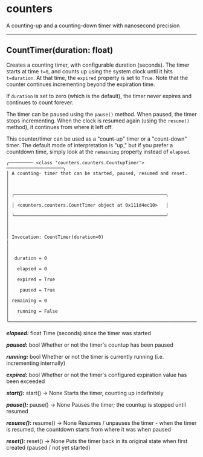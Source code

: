 # counters
A counting-up and a counting-down timer with nanosecond precision

---
## CountTimer(duration: float)
Creates a counting timer, with configurable duration (seconds). The timer starts at time `t=0`, and counts up using the system clock until it hits `t=duration`. At that time, the `expired` property is set to `True`. Note that the counter continues incrementing beyond the expiration time.

If `duration` is set to zero (which is the default), the timer never expires and continues to count forever.

The timer can be paused using the `pause()` method. When paused, the timer stops incrementing. When the clock is resumed again (using the `resume()` method), it continues from where it left off.

This counter/timer can be used as a "count-up" timer or a "count-down" timer. The default mode of interpretation is "up," but if you prefer a countdown time, simply look at the `remaining` property instead of `elapsed`.

```
╭───────── <class 'counters.counters.CountupTimer'> ─────────────────────╮
│ A counting- timer that can be started, paused, resumed and reset.      │
│                                                                        │
│ ╭────────────────────────────────────────────────────────╮             │
│ │ <counters.counters.CountTimer object at 0x111d4ec10>   │             │
│ ╰────────────────────────────────────────────────────────╯             │
│                                                                        │
│ Invocation: CountTimer(duration=0)                                     |
│                                                                        │
│  duration = 0                                                          │
│   elapsed = 0                                                          │
│   expired = True                                                       │
│    paused = True                                                       │
│ remaining = 0                                                          │
│   running = False                                                      │
╰────────────────────────────────────────────────────────────────────────╯
```

***elapsed:***
float
Time (seconds) since the timer was started

***paused:***
bool
Whether or not the timer's countup has been paused

***running:***
bool
Whether or not the timer is currently running (i.e. incrementing internally)

***expired:***
bool
Whether or not the timer's configured expiration value has been exceeded

***start():***
start() -> None
Starts the timer, counting up indefinitely

***pause():***
pause() -> None
Pauses the timer; the countup is stopped until resumed

***resume():***
resume() -> None
Resumes / unpauses the timer - when the timer is resumed, the countdown starts from where it was when paused

***reset():***
reset() -> None
Puts the timer back in its original state when first created (paused / not yet started)
